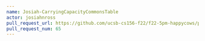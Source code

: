 ```yaml
---
name: Josiah-CarryingCapacityCommonsTable
actor: josiahnross
pull_request_url: https://github.com/ucsb-cs156-f22/f22-5pm-happycows/pull/65
pull_request_num: 65
---
```

